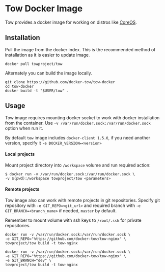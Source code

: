 Tow Docker Image
================

Tow provides a docker image for working on distros like [CoreOS](https://coreos.com).

## Installation

Pull the image from the docker index. This is the recommended method of installation as it is easier to update image.

```
docker pull towproject/tow
```

Alternately you can build the image locally.

```
git clone https://github.com/docker-tow/tow-docker
cd tow-docker
docker build -t "$USER/tow" .
```

## Usage

Tow image requires mounting docker socket to work with docker installation from the container. Use `-v /var/run/docker.sock:/var/run/docker.sock` option when run it. 

By default `tow` image includes `docker-client 1.5.0`, if you need another version, specify it `-e DOCKER_VERSION=<version>`

#### Local projects

Mount project directory into `/workspace` volume and run required action:

```
$ docker run -v /var/run/docker.sock:/var/run/docker.sock \
-v $(pwd):/workspace towproject/tow <parameters>
```

#### Remote projects

Tow image also can work with remote projects in git repositories. Specify git repository with `-e GIT_REPO=<git_url>` and required branch with `-e GIT_BRANCH=<branch_name>` if needed, `master` by default. 

Remember to mount volume with ssh keys to `/root/.ssh` for private repositories. 

```
docker run -v /var/run/docker.sock:/var/run/docker.sock \
-e GIT_REPO="https://github.com/docker-tow/tow-nginx" \
towproject/tow build -t tow-nginx
```

```
docker run -v /var/run/docker.sock:/var/run/docker.sock \
-e GIT_REPO="https://github.com/docker-tow/tow-nginx" \
-e GIT_BRANCH="dev" \
towproject/tow build -t tow-nginx
```
